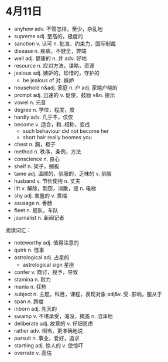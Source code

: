 # 4月11日

- anyhow adv. 不管怎样，至少，杂乱地
- supreme adj. 至高的，极度的
- sanction v. 认可 n. 批准，约束力，国际制裁
- disease n. 疾病，不健全，弊端
- well adj. 健康的 n. 井 adv. 好地
- resource n. 应对方法，谋略，资源
- jealous adj. 嫉妒的，珍惜的，守护的
  - be jealous of 对..嫉妒
- household n&adj. 家庭 n. 户 adj. 家喻户晓的
- prompt adj. 迅速的 v. 促使，鼓励 v&n. 提示
- vowel n. 元音
- degree n. 学位，程度，度
- hardly adv. 几乎不，仅仅
- become v. 适合，和..相称，变成
  - such behaviour did not become her
  - short hair really beomes you
- chest n. 胸，柜子
- method n. 秩序，条例，方法
- conscience n. 良心
- shelf n. 架子，搁板
- tame adj. 温顺的，驯服的，乏味的 v. 驯服
- husband v. 节俭使用 n. 丈夫
- lift v. 解除，剽窃，消散，提 n. 电梯
- shy adj. 害羞的 v. 畏缩
- sausage n. 香肠
- fleet n. 舰队，车队
- journalist n. 新闻记者

阅读词汇：

- noteworthy adj. 值得注意的
- quirk n. 怪事
- astrological adj. 占星的
  - astrological sign 星座
- confer v. 商讨，授予，导致
- stamina n. 耐力
- mania n. 狂热
- subject n. 主题，科目，课程，表现对象 adj&v. 受..影响，服从于
- span n. 跨度
- inborn adj. 先天的
- swamp v. 不堪承受，淹没，掩盖 n. 沼泽地
- deliberate adj. 故意的 v. 仔细思虑
- rather adv. 相当，更准确地说
- pursuit n. 事业，爱好，追求
- startling adj. 惊人的 v. 使惊吓
- overrate v. 高估
